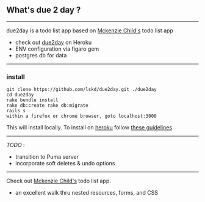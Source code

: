 
## What's due 2 day ?
___

due2day is a todo list app based on [Mckenzie Child's](http://mackenziechild.me/12-in-12/6/) todo list app
* check out [due2day](http://due2day2.herokuapp.com/) on Heroku
* ENV configuration via figaro gem
* postgres db for data

___
### install
```
git clone https://github.com/lskd/due2day.git ./due2day
cd due2day
rake bundle install
rake db:create rake db:migrate
rails s
within a firefox or chrome browser, goto localhost:3000
```
This will install locally.
To install on [heroku](https://devcenter.heroku.com/articles/getting-started-with-rails4) follow [these guidelines](https://devcenter.heroku.com/articles/getting-started-with-rails4)
___

_TODO_ :
* transition to Puma server
* incorporate soft deletes & undo options

___

Check out [Mckenzie Child's](http://mackenziechild.me/12-in-12/6/) todo list app.
* an excellent walk thru nested resources, forms, and CSS
